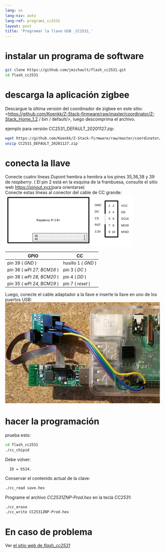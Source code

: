 ```yaml
---
lang: es
lang-niv: auto
lang-ref: programi_cc2531
layout: post
title: 'Programar la llave USB _CC2531_'
---
```


# instalar un programa de software

```bash
git clone https://github.com/jmichault/flash_cc2531.git
cd flash_cc2531
```
 
# descarga la aplicación zigbee
Descargue la última versión del coordinador de zigbee en este sitio: <https://github.com/Koenkk/Z-Stack-firmware/raw/master/coordinator/Z-Stack_Home_1.2 / bin / default/>, luego descomprima el archivo.

ejemplo para versión CC2531_DEFAULT_20201127.zip:

```bash
wget https://github.com/Koenkk/Z-Stack-firmware/raw/master/coordinator/Z-Stack_Home_1.2/bin/default/CC2531_DEFAULT_20201127.zip
unzip CC2531_DEFAULT_20201127.zip
```

# conecta la llave

Conecte cuatro líneas _Dupont_ hembra a hembra a los pines 35,36,38 y 39 de _raspberry_. ( El pin 2 está en la esquina de la frambuesa, consulte el sitio web <https://pinout.xyz/>para orientarse)  
Conecte estas líneas al conector del cable de CC grande:  
![](/public/raspberry-cc.png "disposition _raspberry_ et _CC_") 

| GPIO | CC |
| ---------------------------- | ------------------- | 
| pin 39 ( _GND_ )           | husillo 1 ( _GND_ )  |	
| pin 36 ( _wPi 27, BCM16_ ) | pin 3 ( _DC_ )   | 
| pin 38 ( _wPi 28, BCM20_ ) | pin 4 ( _DD_ )   | 
| pin 35 ( _wPi 24, BCM19_ ) | pin 7 ( _reset_ )| 

Luego, conecte el cable adaptador a la llave e inserte la llave en uno de los puertos USB:
![](/public/Raspberry-CC2531.jpg " _raspberry_ et _CC_") 


# hacer la programación

prueba esto:
```bash
cd flash_cc2531
./cc_chipid
```
Debe volver:
```
  ID = b524.
```

Conservar el contenido actual de la clave:
```bash
./cc_read save.hex
```

Programe el archivo _CC2531ZNP-Prod.hex_ en la tecla _CC2531_:
```bash
./cc_erase
./cc_write CC2531ZNP-Prod.hex
```

# En caso de problema
Ver [ el sitio web de _flash_cc2531_](https://jmichault.github.io/flash_cc2531-dok/)
